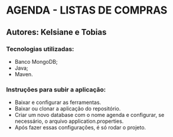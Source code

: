 # AGENDA - LISTAS DE COMPRAS
<h2> Autores: Kelsiane e Tobias </h2>

<h3> Tecnologias utilizadas: </h3>
<ul>
  <li> Banco MongoDB; </li>
  <li> Java; </li>
  <li> Maven. </li>
  
  </ul>

<h3> Instruções para subir a aplicação: </h3>
<ul>
    <li>
    Baixar e configurar as ferramentas.  </li>
  <li>
    Baixar ou clonar a aplicação do repositório.  </li>
   
 <li>  Criar um novo database com o nome agenda e configurar, se necessário, o arquivo application.properties.  </li>
  <li>  Após fazer essas configurações, é só rodar o projeto.  </li>
    </ul>
    
